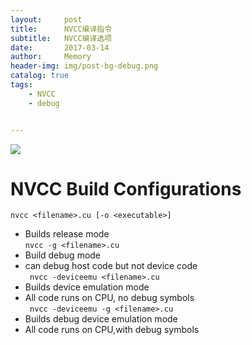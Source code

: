 ```yaml
---
layout:     post
title:      NVCC编译指令
subtitle:   NVCC编译选项
date:       2017-03-14
author:     Memory
header-img: img/post-bg-debug.png
catalog: true
tags:
    - NVCC
    - debug


---
```


![](http://i.imgur.com/52eiF8B.png)  
# NVCC Build Configurations #
`nvcc <filename>.cu [-o <executable>]`  
- Builds release mode  
`nvcc -g <filename>.cu  `   
- Build debug mode  
- can debug host code but not device code  
` nvcc -deviceemu <filename>.cu` 
- Builds device emulation mode  
- All code runs on CPU, no debug symbols  
` nvcc -deviceemu -g <filename>.cu`  
- Builds debug device emulation mode  
- All code runs on CPU,with debug symbols

